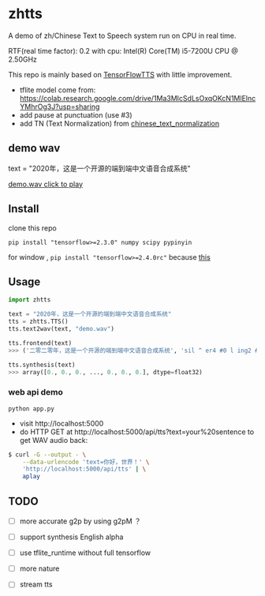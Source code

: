 # zhtts
A demo of zh/Chinese Text to Speech system run on CPU in real time.

RTF(real time factor): 0.2 with cpu: Intel(R) Core(TM) i5-7200U CPU @ 2.50GHz


This repo is mainly based on [TensorFlowTTS](https://github.com/TensorSpeech/TensorFlowTTS) with little improvement.

* tflite model come from: https://colab.research.google.com/drive/1Ma3MIcSdLsOxqOKcN1MlElncYMhrOg3J?usp=sharing
* add pause at punctuation (use #3)
* add TN (Text Normalization) from [chinese_text_normalization](https://github.com/speechio/chinese_text_normalization)

## demo wav 
text = "2020年，这是一个开源的端到端中文语音合成系统"

[demo.wav click to play](https://gitee.com/jackiegeek/zhtts/raw/master/demo.wav)

## Install 
clone this repo
```shell
pip install "tensorflow>=2.3.0" numpy scipy pypinyin
```
for window , `pip install "tensorflow>=2.4.0rc"` because [this](https://www.tensorflow.org/lite/guide/ops_select#python)

## Usage 
```python
import zhtts

text = "2020年，这是一个开源的端到端中文语音合成系统"
tts = zhtts.TTS()
tts.text2wav(text, "demo.wav")
```
```python
tts.frontend(text)
>>> ('二零二零年，这是一个开源的端到端中文语音合成系统', 'sil ^ er4 #0 l ing2 #0 ^ er4 #0 l ing2 #0 n ian2 #0 #3 zh e4 #0 sh iii4 #0 ^ i2 #0 g e4 #0 k ai1 #0 ^ van2 #0 d e5 #0 d uan1 #0 d ao4 #0 d uan1 #0 zh ong1 #0 ^ uen2 #0 ^ v3 #0 ^ in1 #0 h e2 #0 ch eng2 #0 x i4 #0 t ong3 sil')

tts.synthesis(text)
>>> array([0., 0., 0., ..., 0., 0., 0.], dtype=float32)
```

### web api demo
```
python app.py
```
* visit http://localhost:5000 
* do HTTP GET at http://localhost:5000/api/tts?text=your%20sentence to get WAV audio back:

```sh
$ curl -G --output - \
    --data-urlencode 'text=你好，世界！' \
    'http://localhost:5000/api/tts' | \
    aplay
```

## TODO 
- [ ] more accurate g2p by using g2pM ？
- [ ] support synthesis English alpha 
- [ ] use tflite_runtime without full tensorflow
- [ ] more nature
- [ ] stream tts

